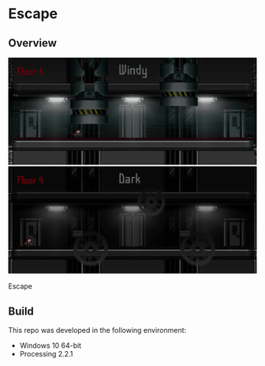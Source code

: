 # Escape
## Overview
![demo1](docs/images/demo1.gif)
![demo2](docs/images/demo2.gif)

Escape

## Build
This repo was developed in the following environment:
* Windows 10 64-bit
* Processing 2.2.1
